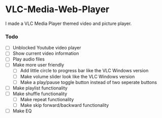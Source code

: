 # VLC-Media-Web-Player
I made a VLC Media Player themed video and picture player.

### Todo

- [ ] Unblocked Youtube video player
- [ ] Show current video information
- [ ] Play audio files
- [ ] Make more user friendly
  - [ ] Add little circle to progress bar like the VLC Windows version
  - [ ] Make volume slider look like the VLC Windows version
  - [ ] Make a play/pause toggle button instead of two seperate buttons
- [ ] Make playlist functionality
- [ ] Make shuffle functionality
  - [ ] Make repeat functionality
  - [ ] Make skip forward/backward functionality
- [ ] Make EQ